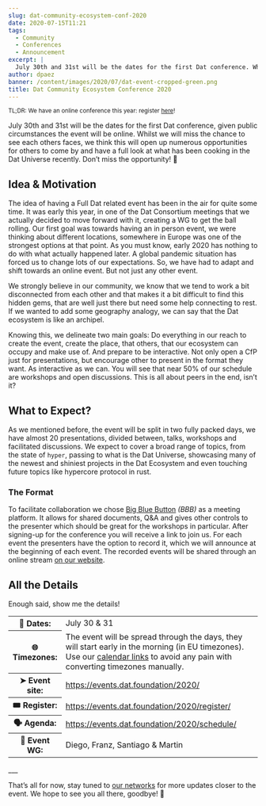 ```yaml
---
slug: dat-community-ecosystem-conf-2020
date: 2020-07-15T11:21
tags:
  - Community
  - Conferences
  - Announcement
excerpt: |
  July 30th and 31st will be the dates for the first Dat conference. Whilst we will miss the chance to see each others faces, we think this will open up numerous opportunities for others to come by and have a full look at what has been cooking in the Dat Universe recently. Don’t miss the opportunity!
author: dpaez
banner: /content/images/2020/07/dat-event-cropped-green.png
title: Dat Community Ecosystem Conference 2020
---
```


<small>TL;DR: We have an online conference this year: register [here](https://events.dat.foundation/2020/register/)!</small>


July 30th and 31st will be the dates for the first Dat conference, given public circumstances the event will be online. Whilst we will miss the chance to see each others faces, we think this will open up numerous opportunities for others to come by and have a full look at what has been cooking in the Dat Universe recently. Don’t miss the opportunity! 🎉

## Idea & Motivation

The idea of having a Full Dat related event has been in the air for quite some time. It was early this year, in one of the Dat Consortium meetings that we actually decided to move forward with it, creating a WG to get the ball rolling. Our first goal was towards having an in person event, we were thinking about different locations, somewhere in Europe was one of the strongest options at that point. As you must know, early 2020 has nothing to do with what actually happened later. A global pandemic situation has forced us to change lots of our expectations. So, we have had to adapt and shift towards an online event. But not just any other event. 

We strongly believe in our community, we know that we tend to work a bit disconnected from each other and that makes it a bit difficult to find this hidden gems, that are well just there but need some help connecting to rest. If we wanted to add some geography analogy, we can say that the Dat ecosystem is like an archipel.

Knowing this, we delineate two main goals: Do everything in our reach to create the event, create the place, that others, that our ecosystem can occupy and make use of.
And prepare to be interactive. Not only open a CfP just for presentations, but encourage other to present in the format they want. As interactive as we can. You will see that near 50% of our schedule are workshops and open discussions. This is all about peers in the end, isn’t it? 
 
## What to Expect?

As we mentioned before, the event will be split in two fully packed days, we have almost 20 presentations, divided between, talks, workshops and facilitated discussions. We expect to cover a broad range of topics, from the state of `hyper`, passing to what is the Dat Universe, showcasing many of the newest and shiniest projects in the Dat Ecosystem and even touching future topics like hypercore protocol in rust.

### The Format

To facilitate collaboration we chose [Big Blue Button](https://bigbluebutton.org/) _(BBB)_ as a meeting platform. It allows for shared documents, Q&A and gives other controls to the presenter which should be great for the workshops in particular. After signing-up for the conference you will receive a link to join us. For each event the presenters have the option to record it, which we will announce at the beginning of each event. The recorded events will be shared through an online stream [on our website](https://events.dat.foundation/2020/stream/).

## All the Details

Enough said, show me the details!
<center>
    <table>
    <tr>
        <th>📅 Dates:</th>
        <td>July 30 & 31</dd>
    </tr>
    <tr>
        <th>🌐 Timezones:</th>
        <td>The event will be spread through the days, they will start early in the morning  (in EU timezones).<br/>Use our <a href="https://events.dat.foundation/assets/2020-schedule.ics">calendar links</a> to avoid any pain with converting timezones manually.</td>
    </tr>
    <tr>
        <th>➤ Event site:</th>
        <td><a href="https://events.dat.foundation/2020/">https://events.dat.foundation/2020/</a></td>
    </tr>
    <tr>
        <th>🎟 Register:</th>
        <td><a href="https://events.dat.foundation/2020/register/">https://events.dat.foundation/2020/register/</a></td>
    </tr>
    <tr>
        <th>🗣 Agenda:</th>
        <td><a href="https://events.dat.foundation/2020/schedule/">https://events.dat.foundation/2020/schedule/</a></td>
    </tr>
    <tr>
        <th>👥 Event WG:</th>
        <td>Diego, Franz, Santiago & Martin</td>
    </tr>
    </table>
</center>
___

That’s all for now, stay tuned to [our networks](https://twitter.com/dat_protocol) for more updates closer to the event. We hope to see you all there, goodbye! 👋

